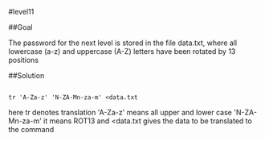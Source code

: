 #level11

##Goal

The password for the next level is stored in the file data.txt, where all lowercase (a-z) and uppercase (A-Z) letters have been rotated by 13 positions

##Solution
```

tr 'A-Za-z' 'N-ZA-Mn-za-m' <data.txt
```
here tr denotes translation
'A-Za-z' means all upper and lower case
'N-ZA-Mn-za-m' it means ROT13 and <data.txt gives the data to be translated to the command